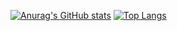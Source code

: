 [![Anurag's GitHub stats](https://github-readme-stats.vercel.app/api?username=tqthienda1&show_icons=true&theme=transparent)](https://github.com/anuraghazra/github-readme-stats)
[![Top Langs](https://github-readme-stats.vercel.app/api/top-langs/?username=tqthienda1&layout=donut&theme=transaparent)](https://github.com/anuraghazra/github-readme-stats)
